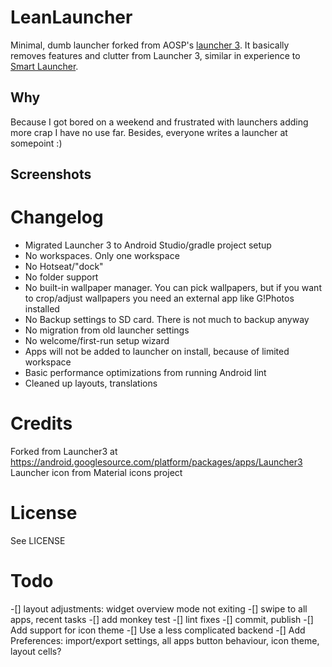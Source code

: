 LeanLauncher
============

Minimal, dumb launcher forked from AOSP's [launcher 3](https://android.googlesource.com/platform/packages/apps/Launcher3/). It basically removes features and clutter from Launcher 3,
similar in experience to [Smart Launcher](https://play.google.com/store/apps/details?id=ginlemon.flowerfree).

Why
---
Because I got bored on a weekend and frustrated with launchers adding more crap I have no use far. Besides, everyone writes a launcher at somepoint :)

Screenshots
-----------

Changelog
=========

* Migrated Launcher 3 to Android Studio/gradle project setup
* No workspaces. Only one workspace
* No Hotseat/"dock"
* No folder support
* No built-in wallpaper manager. You can pick wallpapers, but if you want to crop/adjust wallpapers you need an external app like G!Photos installed
* No Backup settings to SD card. There is not much to backup anyway
* No migration from old launcher settings
* No welcome/first-run setup wizard
* Apps will not be added to launcher on install, because of limited workspace
* Basic performance optimizations from running Android lint
* Cleaned up layouts, translations

Credits
=======

Forked from Launcher3 at https://android.googlesource.com/platform/packages/apps/Launcher3
Launcher icon from Material icons project

License
=======

See LICENSE

Todo
====

-[] layout adjustments:  widget overview mode not exiting
-[] swipe to all apps, recent tasks
-[] add monkey test
-[] lint fixes
-[] commit, publish
-[] Add support for icon theme
-[] Use a less complicated backend
-[] Add Preferences: import/export settings, all apps button behaviour, icon theme, layout cells?
